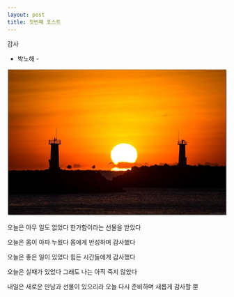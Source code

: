 ```yaml
---
layout: post
title: 첫번째 포스트
---
```


감사

- 박노해 -

![일출](/images/sunrise.jpg)

오늘은 아무 일도 없었다
한가함이라는 선물을 받았다 

오늘은 몸이 아파 누웠다 
몸에게 반성하며 감사했다 



오늘은 좋은 일이 있었다 
힘든 시간들에게 감사했다 



오늘은 실패가 있었다 
그래도 나는 아직 죽지 않았다 



내일은 새로운 만남과 선물이 있으리라 
오늘 다시 준비하며 새롭게 감사할 뿐
